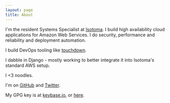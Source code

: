 ```yaml
---
layout: page
title: About
---
```


I'm the resident Systems Specialist at [Isotoma](https://www.isotoma.com/). I build high availability cloud applications for Amazon Web Services. I do security, performance and reliability and deployment automation.

I build DevOps tooling like [touchdown](http://docs.yaybu.com/projects/touchdown/).

I dabble in Django - mostly working to better integrate it into Isotoma's standard AWS setup.

I <3 noodles.

I'm on [GitHub](https://github.com/Jc2k) and [Twitter](https://twitter.com/Jc2k).

My GPG key is at [keybase.io](https://keybase.io/jc2k), or [here](/john-carr.asc).
